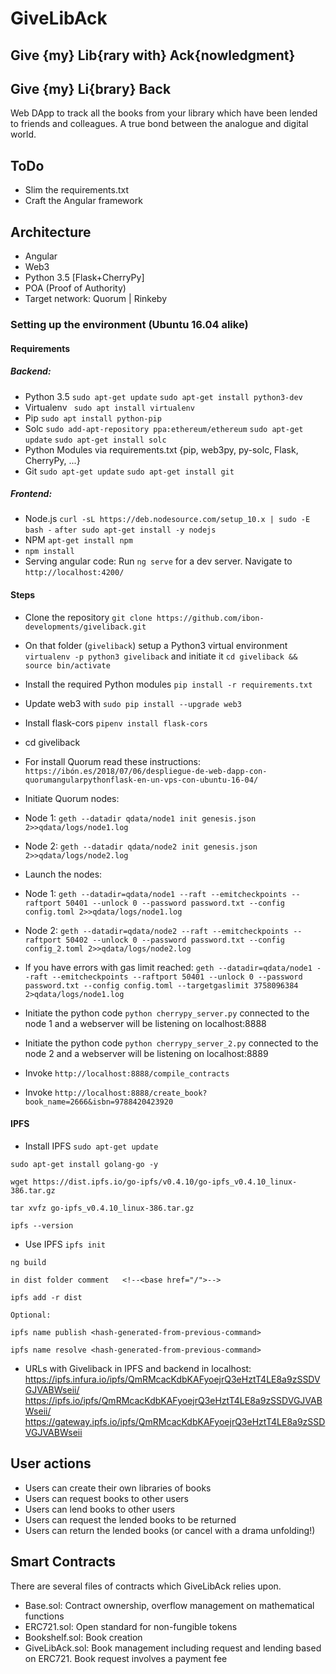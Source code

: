# GiveLibAck
## Give {my} Lib{rary with} Ack{nowledgment}
## Give {my} Li{brary} Back

Web DApp to track all the books from your library which have been lended to friends and colleagues. A true bond between the analogue and digital world.

## ToDo
* Slim the requirements.txt
* Craft the Angular framework

## Architecture
* Angular
* Web3
* Python 3.5 [Flask+CherryPy]
* POA (Proof of Authority)
* Target network: Quorum | Rinkeby

### Setting up the environment (Ubuntu 16.04 alike)
#### Requirements
##### Backend:
* Python 3.5
`sudo apt-get update`
`sudo apt-get install python3-dev`
* Virtualenv
` sudo apt install virtualenv`
* Pip
`sudo apt install python-pip`
* Solc
`sudo add-apt-repository ppa:ethereum/ethereum`
`sudo apt-get update`
`sudo apt-get install solc`
* Python Modules via requirements.txt {pip, web3py, py-solc, Flask, CherryPy, ...}
* Git
`sudo apt-get update`
`sudo apt-get install git`
##### Frontend:
* Node.js `curl -sL https://deb.nodesource.com/setup_10.x | sudo -E bash -` `after sudo apt-get install -y nodejs`
* NPM `apt-get install npm`
* `npm install`
* Serving angular code: Run `ng serve` for a dev server. Navigate to `http://localhost:4200/`
#### Steps
* Clone the repository `git clone https://github.com/ibon-developments/giveliback.git`
* On that folder (`giveliback`) setup a Python3 virtual environment `virtualenv -p python3 giveliback` and initiate it `cd giveliback && source bin/activate`
* Install the required Python modules `pip install -r requirements.txt`
* Update web3 with `sudo pip install --upgrade web3`
* Install flask-cors `pipenv install flask-cors`
* cd giveliback

* For install Quorum read these instructions: `https://ibón.es/2018/07/06/despliegue-de-web-dapp-con-quorumangularpythonflask-en-un-vps-con-ubuntu-16-04/`
* Initiate Quorum nodes:
* Node 1: `geth --datadir qdata/node1 init genesis.json 2>>qdata/logs/node1.log`
* Node 2: `geth --datadir qdata/node2 init genesis.json 2>>qdata/logs/node2.log`
* Launch the nodes:
* Node 1: `geth --datadir=qdata/node1 --raft --emitcheckpoints --raftport 50401 --unlock 0 --password password.txt --config config.toml 2>>qdata/logs/node1.log`
* Node 2: `geth --datadir=qdata/node2 --raft --emitcheckpoints --raftport 50402 --unlock 0 --password password.txt --config config_2.toml 2>>qdata/logs/node2.log`
* If you have errors with gas limit reached: `geth --datadir=qdata/node1 --raft --emitcheckpoints --raftport 50401 --unlock 0 --password password.txt --config config.toml --targetgaslimit 3758096384 2>qdata/logs/node1.log`

* Initiate the python code `python cherrypy_server.py` connected to the node 1 and a webserver will be listening on localhost:8888
* Initiate the python code `python cherrypy_server_2.py` connected to the node 2 and a webserver will be listening on localhost:8889
* Invoke  `http://localhost:8888/compile_contracts`
* Invoke  `http://localhost:8888/create_book?book_name=2666&isbn=9788420423920`

####  IPFS
* Install IPFS
`sudo apt-get update`

`sudo apt-get install golang-go -y`

`wget https://dist.ipfs.io/go-ipfs/v0.4.10/go-ipfs_v0.4.10_linux-386.tar.gz`

`tar xvfz go-ipfs_v0.4.10_linux-386.tar.gz`

`ipfs --version`

* Use IPFS
 `ipfs init`
 
 `ng build`
 
 `in dist folder comment   <!--<base href="/">-->`
 
 `ipfs add -r dist`
 
 `Optional:`
 
 `ipfs name publish <hash-generated-from-previous-command>`
 
 `ipfs name resolve <hash-generated-from-previous-command>`
 
* URLs with Giveliback in IPFS and backend in localhost:
  https://ipfs.infura.io/ipfs/QmRMcacKdbKAFyoejrQ3eHztT4LE8a9zSSDVGJVABWseii/
  https://ipfs.io/ipfs/QmRMcacKdbKAFyoejrQ3eHztT4LE8a9zSSDVGJVABWseii/
  https://gateway.ipfs.io/ipfs/QmRMcacKdbKAFyoejrQ3eHztT4LE8a9zSSDVGJVABWseii

 

## User actions
* Users can create their own libraries of books
* Users can request books to other users
* Users can lend books to other users
* Users can request the lended books to be returned
* Users can return the lended books (or cancel with a drama unfolding!)

## Smart Contracts
There are several files of contracts which GiveLibAck relies upon.
* Base.sol: Contract ownership, overflow management on mathematical functions
* ERC721.sol: Open standard for non-fungible tokens
* Bookshelf.sol: Book creation
* GiveLibAck.sol: Book management including request and lending based on ERC721. Book request involves a payment fee
